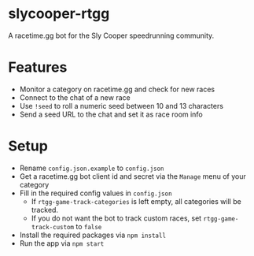 # slycooper-rtgg
A racetime.gg bot for the Sly Cooper speedrunning community.

# Features
* Monitor a category on racetime.gg and check for new races
* Connect to the chat of a new race
* Use `!seed` to roll a numeric seed between 10 and 13 characters
* Send a seed URL to the chat and set it as race room info

# Setup
* Rename `config.json.example` to `config.json`
* Get a racetime.gg bot client id and secret via the `Manage` menu of your category
* Fill in the required config values in `config.json`
  * If `rtgg-game-track-categories` is left empty, all categories will be tracked.
  * If you do not want the bot to track custom races, set `rtgg-game-track-custom` to `false`
* Install the required packages via `npm install`
* Run the app via `npm start`
